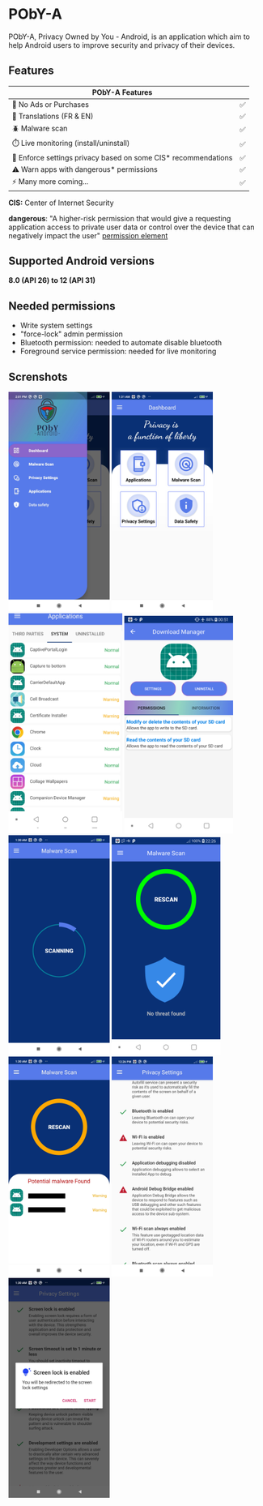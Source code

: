 

# PObY-A
PObY-A, Privacy Owned by You - Android, is an application which aim to help Android users to improve security and privacy of their devices.

## Features

| PObY-A Features                                                |     |
|----------------------------------------------------------------|-----|
| 🚫 No Ads or Purchases                                         | ✅   |
| 📙 Translations (FR & EN)                                      | ✅   |
| 🪲 Malware scan                                                | ✅   |
| ⏱️ Live monitoring (install/uninstall)                         | ✅   |
| 🔐 Enforce settings privacy based on some CIS* recommendations | ✅   |
| ⚠️ Warn apps with dangerous* permissions                       | ✅   |
| ⚡ Many more coming...                                          | ✅   |

**CIS:** Center of Internet Security

**dangerous**: "A higher-risk permission that would give a requesting application access to private user data or control over the device that can negatively impact the user" [permission element](https://developer.android.com/guide/topics/manifest/permission-element)

## Supported Android versions
**8.0 (API 26) to 12 (API 31)**

## Needed permissions
- Write system settings
- "force-lock" admin permission
- Bluetooth permission: needed to automate disable bluetooth
- Foreground service permission: needed for live monitoring

## Screnshots
<div style="display: block; margin: auto; margin-left: auto; margin-right: auto;" >
        <img src="screenshots/sidemenu.jpg" alt="drawing" width="200"/>
        <img src="screenshots/dashboard.jpg" alt="drawing" width="200"/>
        <img src="screenshots/AppsMenu.jpg" alt="drawing" width="225"/>
        <img src="screenshots/AppPermissions.jpg" alt="drawing" width="215"/>
        <img src="screenshots/MalwareScan.jpg" alt="drawing" width="200"/>
        <img src="screenshots/noThreatFound.jpg" alt="drawing" width="215"/>
        <img src="screenshots/PossibleMalwareFound.jpg" alt="drawing" width="200"/>
        <img src="screenshots/settings.jpg" alt="drawing" width="200"/>
        <img src="screenshots/ActionSettings.jpg" alt="drawing" width="200"/>
</div>
